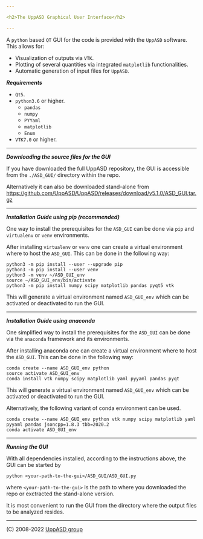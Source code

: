 ```yaml
---

<h2>The UppASD Graphical User Interface</h2>

---
```


A `python` based `QT` GUI for the code is provided with the `UppASD` software.
This allows for:
- Visualization of outputs via `VTK`.
- Plotting of several quantities via integrated `matplotlib` functionalities.
- Automatic generation of input files for `UppASD`.

***Requirements***
- `Qt5`.
- `python3.6` or higher.
   - `pandas`
   - `numpy`
   - `PYYaml`
   - `matplotlib`
   - `Enum`
- `VTK7.0` or higher.

---
***Downloading the source files for the GUI***

If you have downloaded the full UppASD repository, the GUI is accessible from the `./ASD_GUI/` directory within the repo. 

Alternatively it can also be downloaded stand-alone from https://github.com/UppASD/UppASD/releases/download/v5.1.0/ASD_GUI.tar.gz

---
***Installation Guide using pip (recommended)***

One way to install the prerequisites for the `ASD_GUI` can be done via `pip` and `virtualenv` or `venv` environments.

After installing `virtualenv` or `venv` one can create a virtual environment where to host the `ASD_GUI`. This can be done in the following way:

```
python3 -m pip install --user --upgrade pip
python3 -m pip install --user venv
python3 -m venv ~/ASD_GUI_env
source ~/ASD_GUI_env/bin/activate
python3 -m pip install numpy scipy matplotlib pandas pyqt5 vtk
```
This will generate a virtual environment named `ASD_GUI_env` which can be activated or deactivated to run the GUI.

---
***Installation Guide using anaconda***

One simplified way to install the prerequisites for the `ASD_GUI` can be done via the `anaconda` framework and its environments.

After installing anaconda one can create a virtual environment where to host the `ASD_GUI`. This can be done in the following way:

```
conda create --name ASD_GUI_env python
source activate ASD_GUI_env
conda install vtk numpy scipy matplotlib yaml pyyaml pandas pyqt

```
This will generate a virtual environment named `ASD_GUI_env` which can be activated or deactivated to run the GUI. 

Alternatively, the following variant of conda environment can be used.

```
conda create --name ASD_GUI_env python vtk numpy scipy matplotlib yaml pyyaml pandas jsoncpp=1.8.3 tbb=2020.2
conda activate ASD_GUI_env
```

---
***Running the GUI***

With all dependencies installed, according to the instructions above, the GUI can be started by 

```
python <your-path-to-the-gui>/ASD_GUI/ASD_GUI.py
```

where `<your-path-to-the-gui>` is the path to where you downloaded the repo or exctracted the stand-alone version.

It is most convenient to run the GUI from the directory where the output files to be analyzed resides.

---
(C) 2008-2022 [UppASD group][1]


[1]:http://www.physics.uu.se/research/materials-theory/ongoing-research/uppasd/
[logo]:../docs/uppasd_rot.png
